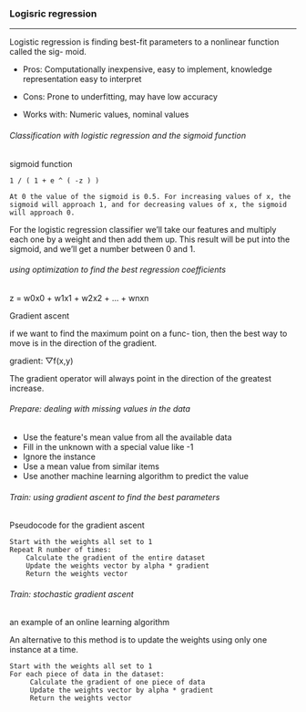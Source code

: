 ### Logisric regression
---

Logistic regression is finding best-fit parameters to a nonlinear function called the sig- moid. 

- Pros: Computationally inexpensive, easy to implement, knowledge representation easy to interpret
- Cons: Prone to underfitting, may have low accuracy 
- Works with: Numeric values, nominal values
###### Classification with logistic regression and the sigmoid function
sigmoid function
    1 / ( 1 + e ^ ( -z ) )
    At 0 the value of the sigmoid is 0.5. For increasing values of x, the sigmoid will approach 1, and for decreasing values of x, the sigmoid will approach 0. 
For the logistic regression classifier we’ll take our features and multiply each one by a weight and then add them up. This result will be put into the sigmoid, and we’ll get a number between 0 and 1. 
###### using optimization to find the best regression coefficients
z = w0x0 + w1x1 + w2x2 + ... + wnxnGradient ascent
   if we want to find the maximum point on a func- tion, then the best way to move is in the direction of the gradient.
   gradient: ▽f(x,y)
   The gradient operator will always point in the direction of the greatest increase.

###### Prepare: dealing with missing values in the data

- Use the feature's mean value from all the available data
- Fill in the unknown with a special value like -1
- Ignore the instance
- Use a mean value from similar items
- Use another machine learning algorithm to predict the value
###### Train: using gradient ascent to find the best parameters
Pseudocode for the gradient ascent
    Start with the weights all set to 1    Repeat R number of times:
        Calculate the gradient of the entire dataset
        Update the weights vector by alpha * gradient
        Return the weights vector
        
###### Train: stochastic gradient ascent

an example of an online learning algorithm

An alternative to this method is to update the weights using only one instance at a time.

    Start with the weights all set to 1
    For each piece of data in the dataset:
         Calculate the gradient of one piece of data
         Update the weights vector by alpha * gradient
         Return the weights vector